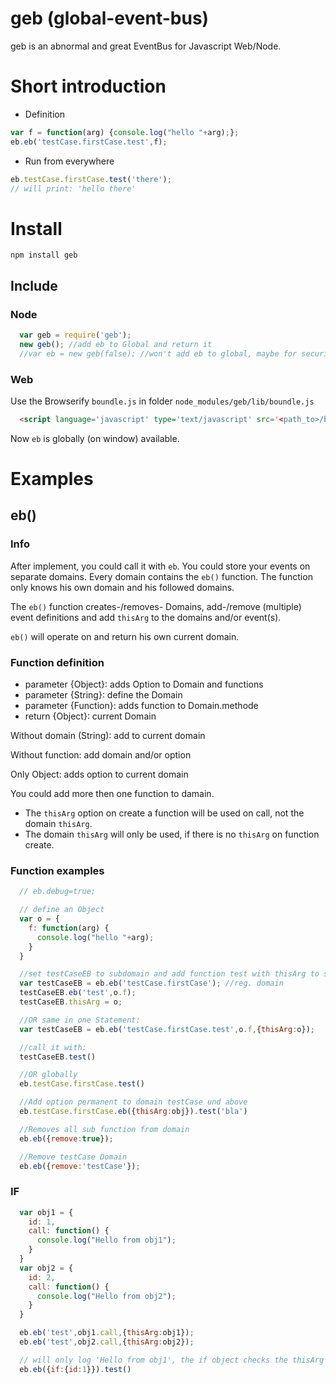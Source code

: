 # geb (global-event-bus)
geb is an abnormal and great EventBus for Javascript Web/Node.

# Short introduction
* Definition
```javascript
var f = function(arg) {console.log("hello "+arg);};
eb.eb('testCase.firstCase.test',f);
```
* Run from everywhere
```javascript
eb.testCase.firstCase.test('there');
// will print: 'hello there'
```

# Install
`npm install geb`

## Include

### Node
```javascript
  var geb = require('geb');
  new geb(); //add eb to Global and return it
  //var eb = new geb(false); //won't add eb to global, maybe for security reasons.
```
### Web
Use the Browserify `boundle.js` in folder `node_modules/geb/lib/boundle.js`
```html
  <script language='javascript' type='text/javascript' src='<path_to>/boundle.js'></script>
```
Now `eb` is globally (on window) available.

# Examples

## eb()

### Info
After implement, you could call it with `eb`.
You could store your events on separate domains. Every domain contains the `eb()` function.
The function only knows his own domain and his followed domains.

The `eb()` function creates-/removes- Domains, add-/remove (multiple) event definitions and add `thisArg` to the domains and/or event(s).

`eb()` will operate on and return his own current domain.

### Function definition
* parameter {Object}: adds Option to Domain and functions
* parameter {String}: define the Domain
* parameter {Function}: adds function to Domain.methode
* return {Object}: current Domain

Without domain (String): add to current domain

Without function: add domain and/or option

Only Object: adds option to current domain

You could add more then one function to damain.
* The `thisArg` option on create a function will be used on call, not the domain `thisArg`.
* The domain `thisArg` will only be used, if there is no `thisArg` on function create.

### Function examples
```javascript
  // eb.debug=true;

  // define an Object
  var o = {
    f: function(arg) {
      console.log("hello "+arg);
    }
  }

  //set testCaseEB to subdomain and add function test with thisArg to subdomain
  var testCaseEB = eb.eb('testCase.firstCase'); //reg. domain
  testCaseEB.eb('test',o.f);
  testCaseEB.thisArg = o;

  //OR same in one Statement:
  var testCaseEB = eb.eb('testCase.firstCase.test',o.f,{thisArg:o});

  //call it with:
  testCaseEB.test()

  //OR globally
  eb.testCase.firstCase.test()

  //Add option permanent to domain testCase und above
  eb.testCase.firstCase.eb({thisArg:obj}).test('bla')

  //Removes all sub function from domain
  eb.eb({remove:true});

  //Remove testCase Domain
  eb.eb({remove:'testCase'});
```

### IF
```javascript
  var obj1 = {
    id: 1,
    call: function() {
      console.log("Hello from obj1");
    }
  }
  var obj2 = {
    id: 2,
    call: function() {
      console.log("Hello from obj2");
    }
  }

  eb.eb('test',obj1.call,{thisArg:obj1});
  eb.eb('test',obj2.call,{thisArg:obj2});

  // will only log 'Hello from obj1', the if object checks the thisArg object
  eb.eb({if:{id:1}}).test()
```
